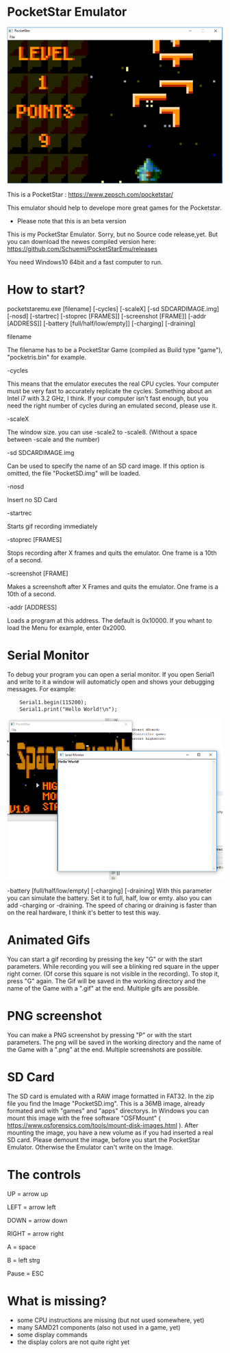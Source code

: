 # PocketStar Emulator


![PocketStarEmulator](https://raw.githubusercontent.com/Schuemi/PocketStarEmu/master/PocketStar.PNG)

This is a PocketStar : https://www.zepsch.com/pocketstar/

This emulator should help to develope more great games for the Pocketstar. 


- Please note that this is an beta version

This is my PocketStar Emulator. Sorry, but no Source code release,yet. But you can download the newes compiled version here: https://github.com/Schuemi/PocketStarEmu/releases

You need Windows10 64bit and a fast computer to run.

# How to start?

pocketstaremu.exe [filename] [-cycles] [-scaleX] [-sd SDCARDIMAGE.img] [-nosd] [-startrec] [-stoprec [FRAMES]] [-screenshot [FRAME]] [-addr [ADDRESS]]  [-battery [full/half/low/empty]] [-charging] [-draining]

filename 

  The filename has to be a PocketStar Game (compiled as Build type "game"),  "pocketris.bin" for example.
  
-cycles

  This means that the emulator executes the real CPU cycles. Your computer must be very fast to accurately replicate the cycles. Something about an Intel i7 with 3.2 GHz, I think. If your computer isn't fast enough, but you need the right number of cycles during an emulated second, please use it. 
  
 -scaleX
 
  The window size. you can use -scale2 to -scale8. (Without a space between -scale and the number)
  
  -sd SDCARDIMAGE.img
  
  Can be used to specify the name of an SD card image. If this option is omitted, the file "PocketSD.img" will be loaded.
  
  -nosd
  
  Insert no SD Card
  
  -startrec
  
  Starts gif recording immediately
  
  -stoprec [FRAMES]
  
  Stops recording after X frames and quits the emulator. One frame is a 10th of a second.
  
  -screenshot [FRAME]
  
  Makes a screenshoft after X Frames and quits the emulator. One frame is a 10th of a second.
  
  -addr [ADDRESS]
  
  Loads a program at this address. The default is 0x10000. If you whant to load the Menu for example, enter 0x2000.
  
  # Serial Monitor
  
  To debug your program you can open a serial monitor. If you open Serial1 and write to it a window will automaticly open and shows your debugging messages.
  For example:
  ```
      Serial1.begin(115200);
      Serial1.print("Hello World!\n");
  ```
  
  ![SerialMonitor](https://raw.githubusercontent.com/Schuemi/PocketStarEmu/master/sm.PNG)
  
  -battery [full/half/low/empty] [-charging] [-draining]
  With this parameter you can simulate the battery. Set it to full, half, low or emty. also you can add -charging or -draining. The speed of charing or draining is faster than on the real hardware, I think it's better to test this way.
  
  # Animated Gifs
  
 
 You can start a gif recording by pressing the key "G" or with the start parameters. While recording you will see a blinking red square in the upper right corner. (Of corse this square is not visible in the recording). To stop it, press "G" again. The Gif will be saved in the working directory and the name of the Game with a ".gif" at the end. Multiple gifs are possible.
 
 # PNG screenshot
 
 You can make a PNG screenshot by pressing "P" or with the start parameters. The png will be saved in the working directory and the name of the Game with a ".png" at the end. Multiple screenshots are possible.
  
  
  # SD Card
  
  The SD card is emulated with a RAW image formatted in FAT32. In the zip file you find the Image "PocketSD.img". This is a 36MB image, already formated and with "games" and "apps" directorys. In Windows you can mount this image with the free software "OSFMount" ( https://www.osforensics.com/tools/mount-disk-images.html ). After mounting the image, you have a new volume as if you had inserted a real SD card. Please demount the image, before you start the PocketStar Emulator. Otherwise the Emulator can't write on the Image.
  
  # The controls
  UP = arrow up
  
  LEFT = arrow left
  
  DOWN = arrow down
  
  RIGHT = arrow right
  
  A = space
  
  B = left strg
  
  Pause = ESC
  
  
  
  # What is missing?
  - some CPU instructions are missing (but not used somewhere, yet)
  - many SAMD21 components (also not used in a game, yet)
  - some display commands
  - the display colors are not quite right yet
  
  
